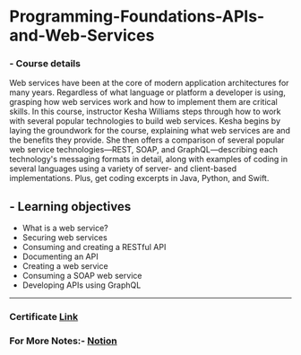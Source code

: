 # Programming-Foundations-APIs-and-Web-Services

### - Course details

Web services have been at the core of modern application architectures for many years. Regardless of what language or platform a developer is using, grasping how web services work and how to implement them are critical skills. In this course, instructor Kesha Williams steps through how to work with several popular technologies to build web services. Kesha begins by laying the groundwork for the course, explaining what web services are and the benefits they provide. She then offers a comparison of several popular web service technologies—REST, SOAP, and GraphQL—describing each technology's messaging formats in detail, along with examples of coding in several languages using a variety of server- and client-based implementations. Plus, get coding excerpts in Java, Python, and Swift.



## - Learning objectives

* What is a web service?
* Securing web services
* Consuming and creating a RESTful API
* Documenting an API
* Creating a web service
* Consuming a SOAP web service
* Developing APIs using GraphQL


***

### Certificate [Link](https://www.linkedin.com/learning/certificates/e7c57272f183d254973535a6446145d9ee3fa44e7e1f362a987c56db9af5526d?trk=share_certificate)

### For More Notes:- [Notion](https://tranquil-popcorn-52a.notion.site/08-Programming-Foundations-APIs-and-Web-Services-6878f28416d54fcb863017e25f9ff100)
